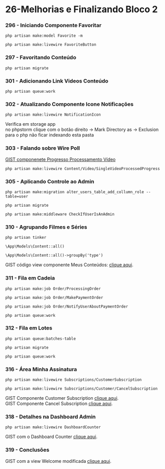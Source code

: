 # 26-Melhorias e Finalizando Bloco 2

### 296 - Iniciando Componente Favoritar

`php artisan make:model Favorite -m`

`php artisan make:livewire FavoriteButton`

### 297 - Favoritando Conteúdo
`php artisan migrate`

### 301 - Adicionando Link Videos Conteúdo
`php artisan queue:work`

### 302 - Atualizando Componente Icone Notificações
`php artisan make:livewire NotificationIcon`


Verifica em storage app  
no phpstorm clique com o botão direito -> Mark Directory as -> Exclusion  
para o php não ficar indexando esta pasta

### 303 - Falando sobre Wire Poll

[GIST componenete Progresso Processamento Vídeo](https://gist.github.com/NandoKstroNet/9451d414197595258f6e34b76d4ea2cd)

`php artisan make:livewire Content/Video/SingleVideoProcessedProgress`

### 305 - Aplicando Controle ao Admin
`php artisan make:migration alter_users_table_add_collumn_role --table=user`

`php artisan migrate`

`php artisan make:middleware CheckIfUserIsAnAdmin`

### 310 - Agrupando Filmes e Séries

`php artisan tinker`

`\App\Models\Content::all()`

`\App\Models\Content::all()->groupBy('type')`

GIST código view componente Meus Conteúdos: [clique aqui](https://gist.github.com/NandoKstroNet/d3027be2e2dda49bd2ef4c6456b78473).

### 311 - Fila em Cadeia

`php artisan make:job Order/ProcessingOrder`

`php artisan make:job Order/MakePaymentOrder`

`php artisan make:job Order/NotifyUserAboutPaymentOrder`

`php artisan queue:work`

### 312 - Fila em Lotes

`php artisan queue:batches-table`

`php artisan migrate`

`php artisan queue:work`

### 316 - Área Minha Assinatura

`php artisan make:livewire Subscriptions/CustomerSubscription`

`php artisan make:livewire Subscriptions/Customer/CancelSubscription`

GIST Componente Customer Subscription [clique aqui](https://gist.github.com/NandoKstroNet/d4a9c33aea473959e5bc63ec18801e72).  
GIST Componente Cancel Subscription [clique aqui](https://gist.github.com/NandoKstroNet/0b72f84437055678f1aabcd3fd2ad954).


### 318 - Detalhes na Dashboard Admin

`php artisan make:livewire DashboardCounter`

GIST com o Dashboard Counter [clique aqui](https://gist.github.com/NandoKstroNet/a5f9c444727db46a19feea5b999bbe74).


### 319 - Conclusões

GIST com a view Welcome modificada [clique aqui](https://gist.github.com/NandoKstroNet/d34fec6c195aecfe72c21c4ead7595e5).
